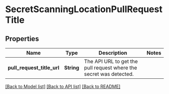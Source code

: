 # SecretScanningLocationPullRequestTitle

## Properties

Name | Type | Description | Notes
------------ | ------------- | ------------- | -------------
**pull_request_title_url** | **String** | The API URL to get the pull request where the secret was detected. | 

[[Back to Model list]](../README.md#documentation-for-models) [[Back to API list]](../README.md#documentation-for-api-endpoints) [[Back to README]](../README.md)


